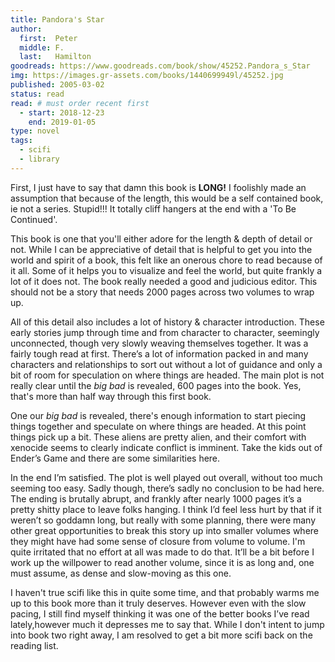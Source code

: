 ```yaml
---
title: Pandora's Star
author: 
  first:  Peter
  middle: F.
  last:   Hamilton
goodreads: https://www.goodreads.com/book/show/45252.Pandora_s_Star
img: https://images.gr-assets.com/books/1440699949l/45252.jpg
published: 2005-03-02
status: read
read: # must order recent first
  - start: 2018-12-23
    end: 2019-01-05
type: novel
tags: 
  - scifi
  - library
---
```



First, I just have to say that damn this book is __LONG!__  I foolishly made an assumption that because of the length, this would be a self contained book, ie not a series. Stupid!!! It totally cliff hangers at the end with a 'To Be Continued'.

This book is one that you'll either adore for the length & depth of detail or not. While I can be appreciative of detail that is helpful to get you into the world and spirit of a book, this felt like an onerous chore to read because of it all. Some of it helps you to visualize and feel the world, but quite frankly a lot of it does not. The book really needed a good and judicious editor. This should not be a story that needs 2000 pages across two volumes to wrap up.

All of this detail also includes a lot of history & character introduction. These early stories jump through time and from character to character, seemingly unconnected, though very slowly weaving themselves together. It was a fairly tough read at first. There’s a lot of information packed in and many characters and relationships to sort out without a lot of guidance and only a bit of room for speculation on where things are headed. The main plot is not really clear until the *big bad* is revealed, 600 pages into the book. Yes, that's more than half way through this first book. 

One our *big bad* is revealed, there's enough information to start piecing things together and speculate on where things are headed. At this point things pick up a bit. These aliens are pretty alien, and their comfort with xenocide seems to clearly indicate conflict is imminent. Take the kids out of Ender’s Game and there are some similarities here. 

In the end I’m satisfied. The plot is well played out overall, without too much seeming too easy. Sadly though, there’s sadly no conclusion to be had here. The ending is brutally abrupt, and frankly after nearly 1000 pages it’s a pretty shitty place to leave folks hanging. I think I’d feel less hurt by that if it weren’t so goddamn long, but really with some planning, there were many other great opportunities to break this story up into smaller volumes where they might have had some sense of closure from volume to volume. I'm quite irritated that no effort at all was made to do that. It’ll be a bit before I work up the willpower to read another volume, since it is as long and, one must assume, as dense and slow-moving as this one. 

I haven't true scifi like this in quite some time, and that probably warms me up to this book more than it truly deserves. However even with the slow pacing, I still find myself thinking it was one of the better books I’ve read lately,however much it depresses me to say that. While I don't intent to jump into book two right away, I am resolved to get a bit more scifi back on the reading list.